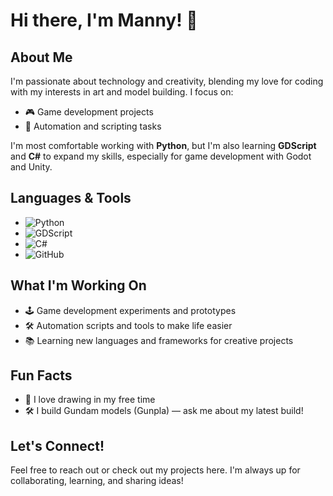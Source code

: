 # Hi there, I'm Manny! 👋

## About Me

I'm passionate about technology and creativity, blending my love for coding with my interests in art and model building. I focus on:

- 🎮 Game development projects
- 🤖 Automation and scripting tasks

I'm most comfortable working with **Python**, but I'm also learning **GDScript** and **C#** to expand my skills, especially for game development with Godot and Unity.

## Languages & Tools

- ![Python](https://img.shields.io/badge/-Python-3776AB?logo=python&logoColor=white)
- ![GDScript](https://img.shields.io/badge/-GDScript-478CBF?logo=godot-engine&logoColor=white)
- ![C#](https://img.shields.io/badge/-C%23-239120?logo=c-sharp&logoColor=white)
- ![GitHub](https://img.shields.io/badge/-GitHub-181717?logo=github&logoColor=white)

## What I'm Working On

- 🕹️ Game development experiments and prototypes
- 🛠️ Automation scripts and tools to make life easier
- 📚 Learning new languages and frameworks for creative projects

## Fun Facts

- 🎨 I love drawing in my free time
- 🛠️ I build Gundam models (Gunpla) — ask me about my latest build!

## Let's Connect!

Feel free to reach out or check out my projects here. I'm always up for collaborating, learning, and sharing ideas!
